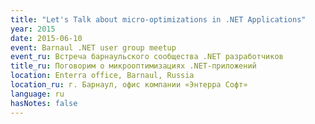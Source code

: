 ```yaml
---
title: "Let's Talk about micro-optimizations in .NET Applications"
year: 2015
date: 2015-06-10
event: Barnaul .NET user group meetup
event_ru: Встреча барнаульского сообщества .NET разработчиков
title_ru: Поговорим о микрооптимизациях .NET-приложений
location: Enterra office, Barnaul, Russia
location_ru: г. Барнаул, офис компании «Энтерра Софт»
language: ru
hasNotes: false
---
```

